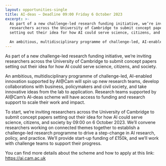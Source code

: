 ```yaml
---
layout: opportunities-single
title: AI-deas – Deadline 09:00 Friday 6 October 2023
excerpt: >-
  As part of a new challenge-led research funding initiative, we’re inviting
  researchers across the University of Cambridge to submit concept papers
  setting out their idea for how AI could serve science, citizens, and society.
   
  An ambitious, multidisciplinary programme of challenge-led, AI-enabled innovation supported by AI@Cam will spin up new research teams, develop collaborations with business, policymakers and civil society, and take innovative ideas from the lab to application. Research teams supported by AI@Cam’s AI-deas scheme will have access to funding and research support to scale their work and impact.
---
```

As part of a new challenge-led research funding initiative, we’re inviting researchers across the University of Cambridge to submit concept papers setting out their idea for how AI could serve science, citizens, and society.

An ambitious, multidisciplinary programme of challenge-led, AI-enabled innovation supported by AI@Cam will spin up new research teams, develop collaborations with business, policymakers and civil society, and take innovative ideas from the lab to application. Research teams supported by AI@Cam’s AI-deas scheme will have access to funding and research support to scale their work and impact.

To start, we’re inviting researchers across the University of Cambridge to submit concept papers setting out their idea for how AI could serve science, citizens, and society by 09:00 on 6 October 2023. We’ll convene researchers working on connected themes together to establish a challenge-led research programme to drive a step-change in AI research, policy, and practice. We’ll provide start-up funding of £150k, and we’ll work with challenge teams to support their progress.

You can find more details about the scheme and how to apply at this link: <https://ai.cam.ac.uk>